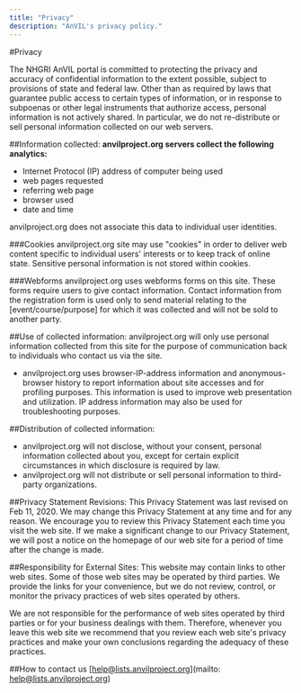 ```yaml
---
title: "Privacy"
description: "AnVIL's privacy policy."
---
```


#Privacy

The NHGRI AnVIL portal  is committed to protecting the privacy and accuracy of confidential information to the extent possible, subject to provisions of state and federal law. Other than as required by laws that guarantee public access to certain types of information, or in response to subpoenas or other legal instruments that authorize access, personal information is not actively shared. In particular, we do not re-distribute or sell personal information collected on our web servers.

##Information collected:
**anvilproject.org servers collect the following analytics:**
- Internet Protocol (IP) address of computer being used
- web pages requested
- referring web page
- browser used
- date and time

anvilproject.org does not associate this data to individual user identities.

###Cookies
anvilproject.org site may use "cookies" in order to deliver web content specific to individual users' interests or to keep track of online state. Sensitive personal information is not stored within cookies.

###Webforms
anvilproject.org uses webforms forms on this site. These forms require users to give contact information. Contact information from the registration form is used only to send material relating to the [event/course/purpose] for which it was collected and will not be sold to another party.

##Use of collected information:
anvilproject.org will only use personal information collected from this site for the purpose of communication back to individuals who contact us via the site.
- anvilproject.org uses browser-IP-address information and anonymous-browser history to report information about site accesses and for profiling purposes. This information is used to improve web presentation and utilization. IP address information may also be used for troubleshooting purposes.

##Distribution of collected information:
- anvilproject.org will not disclose, without your consent, personal information collected about you, except for certain explicit circumstances in which disclosure is required by law.
- anvilproject.org will not distribute or sell personal information to third-party organizations.

##Privacy Statement Revisions:
This Privacy Statement was last revised on Feb 11, 2020. We may change this Privacy Statement at any time and for any reason. We encourage you to review this Privacy Statement each time you visit the web site.
If we make a significant change to our Privacy Statement, we will post a notice on the homepage of our web site for a period of time after the change is made.

##Responsibility for External Sites:
This website may contain links to other web sites. Some of those web sites may be operated by third parties. We provide the links for your convenience, but we do not review, control, or monitor the privacy practices of web sites operated by others.

We are not responsible for the performance of web sites operated by third parties or for your business dealings with them. Therefore, whenever you leave this web site we recommend that you review each web site's privacy practices and make your own conclusions regarding the adequacy of these practices.

##How to contact us
[help@lists.anvilproject.org](mailto: help@lists.anvilproject.org)
